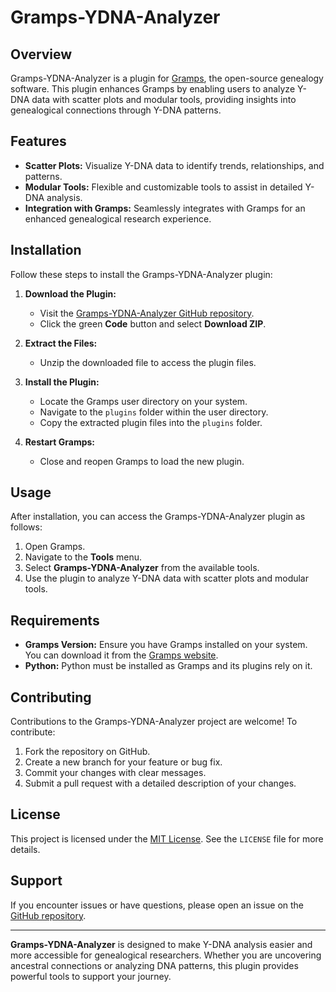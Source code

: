 # Gramps-YDNA-Analyzer

## Overview
Gramps-YDNA-Analyzer is a plugin for [Gramps](https://gramps-project.org/), the open-source genealogy software. This plugin enhances Gramps by enabling users to analyze Y-DNA data with scatter plots and modular tools, providing insights into genealogical connections through Y-DNA patterns.

## Features
- **Scatter Plots:** Visualize Y-DNA data to identify trends, relationships, and patterns.
- **Modular Tools:** Flexible and customizable tools to assist in detailed Y-DNA analysis.
- **Integration with Gramps:** Seamlessly integrates with Gramps for an enhanced genealogical research experience.

## Installation
Follow these steps to install the Gramps-YDNA-Analyzer plugin:

1. **Download the Plugin:**
   - Visit the [Gramps-YDNA-Analyzer GitHub repository](https://github.com/CA1-TEAM/Gramps-YDNA-Analyzer).
   - Click the green **Code** button and select **Download ZIP**.

2. **Extract the Files:**
   - Unzip the downloaded file to access the plugin files.

3. **Install the Plugin:**
   - Locate the Gramps user directory on your system.
   - Navigate to the `plugins` folder within the user directory.
   - Copy the extracted plugin files into the `plugins` folder.

4. **Restart Gramps:**
   - Close and reopen Gramps to load the new plugin.

## Usage
After installation, you can access the Gramps-YDNA-Analyzer plugin as follows:

1. Open Gramps.
2. Navigate to the **Tools** menu.
3. Select **Gramps-YDNA-Analyzer** from the available tools.
4. Use the plugin to analyze Y-DNA data with scatter plots and modular tools.

## Requirements
- **Gramps Version:** Ensure you have Gramps installed on your system. You can download it from the [Gramps website](https://gramps-project.org/).
- **Python:** Python must be installed as Gramps and its plugins rely on it.

## Contributing
Contributions to the Gramps-YDNA-Analyzer project are welcome! To contribute:

1. Fork the repository on GitHub.
2. Create a new branch for your feature or bug fix.
3. Commit your changes with clear messages.
4. Submit a pull request with a detailed description of your changes.

## License
This project is licensed under the [MIT License](https://opensource.org/licenses/MIT). See the `LICENSE` file for more details.

## Support
If you encounter issues or have questions, please open an issue on the [GitHub repository](https://github.com/CA1-TEAM/Gramps-YDNA-Analyzer/issues).

---

**Gramps-YDNA-Analyzer** is designed to make Y-DNA analysis easier and more accessible for genealogical researchers. Whether you are uncovering ancestral connections or analyzing DNA patterns, this plugin provides powerful tools to support your journey.


